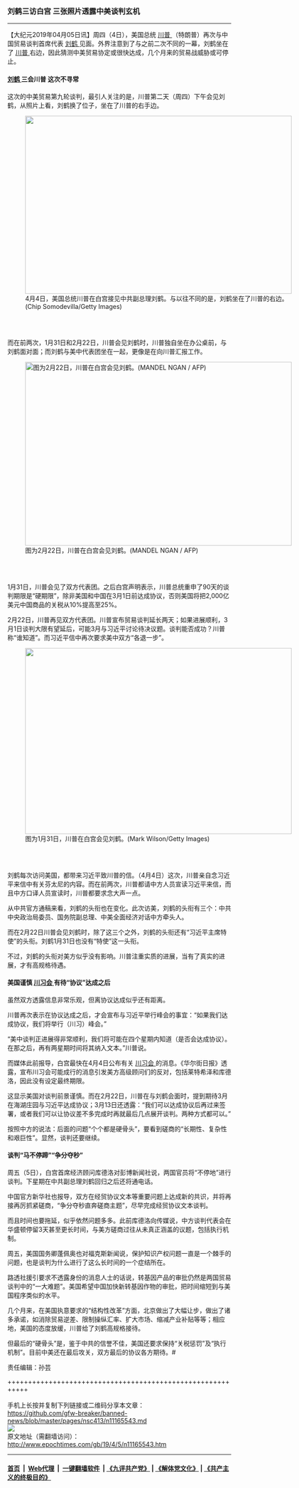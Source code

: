 ### 刘鹤三访白宫 三张照片透露中美谈判玄机
------------------------

<p>
 【大纪元2019年04月05日讯】周四（4日），美国总统
 <a href="http://www.epochtimes.com/gb/tag/%E5%B7%9D%E6%99%AE.html">
  川普
 </a>
 （特朗普）再次与中国贸易谈判首席代表
 <a href="http://www.epochtimes.com/gb/tag/%E5%88%98%E9%B9%A4.html">
  刘鹤
 </a>
 见面。外界注意到了与之前二次不同的一幕，刘鹤坐在了
 <a href="http://www.epochtimes.com/gb/tag/%E5%B7%9D%E6%99%AE.html">
  川普
 </a>
 右边，因此猜测中美贸易协定或很快达成，几个月来的贸易战威胁或可停止。
</p>
<h4>
 <a href="http://www.epochtimes.com/gb/tag/%E5%88%98%E9%B9%A4.html">
  刘鹤
 </a>
 三会川普 这次不寻常
</h4>
<p>
 这次的中美贸易第九轮谈判，最引人关注的是，川普第二天（周四）下午会见刘鹤，从照片上看，刘鹤换了位子，坐在了川普的右手边。
</p>
<figure class="wp-caption alignnone" id="attachment_11166151" style="width: 600px">
 <a href="http://i.epochtimes.com/assets/uploads/2019/04/GettyImages-1140447854-600x400-1.jpg">
  <img alt="" class="size-large wp-image-11166151" height="400" src="http://i.epochtimes.com/assets/uploads/2019/04/GettyImages-1140447854-600x400-1-600x400.jpg" width="600"/>
 </a>
 <br/><figcaption class="wp-caption-text">
  4月4日，美国总统川普在白宫接见中共副总理刘鹤。与以往不同的是，刘鹤坐在了川普的右边。(Chip Somodevilla/Getty Images)
 </figcaption><br/>
</figure><br/>
<p>
 而在前两次，1月31日和2月22日，川普会见刘鹤时，川普独自坐在办公桌前，与刘鹤面对面；而刘鹤与美中代表团坐在一起，更像是在向川普汇报工作。
</p>
<figure class="wp-caption aligncenter" id="attachment_11166239" style="width: 600px">
 <a href="http://i.epochtimes.com/assets/uploads/2019/04/GettyImages-11267633941.jpg">
  <img alt="图为2月22日，川普在白宫会见刘鹤。(MANDEL NGAN / AFP)" class="wp-image-11166239 size-large" height="413" src="http://i.epochtimes.com/assets/uploads/2019/04/GettyImages-11267633941-600x413.jpg" width="600"/>
 </a>
 <br/><figcaption class="wp-caption-text">
  图为2月22日，川普在白宫会见刘鹤。(MANDEL NGAN / AFP)
 </figcaption><br/>
</figure><br/>
<p>
 1月31日，川普会见了双方代表团。之后白宫声明表示，川普总统重申了90天的谈判期限是“硬期限”，除非美国和中国在3月1日前达成协议，否则美国将把2,000亿美元中国商品的关税从10%提高至25%。
</p>
<p>
 2月22日，川普再见双方代表团。川普宣布贸易谈判延长两天；如果进展顺利，3月1日谈判大限有望延后，可能3月与习近平讨论待决议题。谈判能否成功？川普称“谁知道”。而习近平信中再次要求美中双方“各退一步”。
</p>
<figure class="wp-caption aligncenter" id="attachment_11166229" style="width: 600px">
 <a href="http://i.epochtimes.com/assets/uploads/2019/04/GettyImages-1091952408.jpg">
  <img alt="" class="size-large wp-image-11166229" height="418" src="http://i.epochtimes.com/assets/uploads/2019/04/GettyImages-1091952408-600x418.jpg" width="600"/>
 </a>
 <br/><figcaption class="wp-caption-text">
  图为1月31日，川普在白宫会见刘鹤。(Mark Wilson/Getty Images)
 </figcaption><br/>
</figure><br/>
<p>
 刘鹤每次访问美国，都带来习近平致川普的信。（4月4日）这次，川普亲自念习近平来信中有关芬太尼的内容。而在前两次，川普都请中方人员宣读习近平来信，而且中方口译人员宣读时，川普都要求念大声一点。
</p>
<p>
 从中共官方通稿来看，刘鹤的头衔也在变化。此次访美，刘鹤的头衔有三个：中共中央政治局委员、国务院副总理、中美全面经济对话中方牵头人。
</p>
<p>
 而在2月22日川普会见刘鹤时，除了这三个之外，刘鹤的头衔还有“习近平主席特使”的头衔。刘鹤1月31日也没有“特使”这一头衔。
</p>
<p>
 不过，刘鹤的头衔对美方似乎没有影响。川普注重实质的进展，当有了真实的进展，才有高规格待遇。
</p>
<h4>
 美国谨慎
 <a href="http://www.epochtimes.com/gb/tag/%E5%B7%9D%E4%B9%A0%E4%BC%9A.html">
  川习会
 </a>
 有待“协议”达成之后
</h4>
<p>
 虽然双方透露信息非常乐观，但离协议达成似乎还有距离。
</p>
<p>
 川普再次表示在协议达成之后，才会宣布与习近平举行峰会的事宜：“如果我们达成协议，我们将举行（川习）峰会。”
</p>
<p>
 “美中谈判正进展得非常顺利，我们将可能在四个星期内知道（是否会达成协议）。在那之后，再有两星期时间将其纳入文本。”川普说。
</p>
<p>
 而媒体此前报导，白宫最快在4月4日公布有关
 <a href="http://www.epochtimes.com/gb/tag/%E5%B7%9D%E4%B9%A0%E4%BC%9A.html">
  川习会
 </a>
 的消息。《华尔街日报》透露，宣布川习会可能成行的消息引发美方高级顾问们的反对，包括莱特希泽和库德洛，因此没有设定最终期限。
</p>
<p>
 这显示美国对谈判前景谨慎。而在2月22日，川普在与刘鹤会面时，提到期待3月在海湖庄园与习近平达成协议；3月13日还透露：“我们可以达成协议后再过来签署，或者我们可以让协议差不多完成时再就最后几点展开谈判。两种方式都可以。”
</p>
<p>
 按照中方的说法：后面的问题“个个都是硬骨头”，要看到磋商的“长期性、复杂性和艰巨性”。显然，谈判还要继续。
</p>
<h4>
 谈判“马不停蹄”“争分夺秒”
</h4>
<p>
 周五（5日），白宫首席经济顾问库德洛对彭博新闻社说，两国官员将“不停地”进行谈判。下星期在中共副总理刘鹤回归之后还将通电话。
</p>
<p>
 中国官方新华社也报导，双方在经贸协议文本等重要问题上达成新的共识，并将再接再厉抓紧磋商，“争分夺秒直奔磋商主题”，尽早完成经贸协议文本谈判。
</p>
<p>
 而且时间也要拖延，似乎依然问题多多。此前库德洛向传媒说，中方谈判代表会在华盛顿停留3天甚至更长时间，与美方磋商过往从未真正涵盖的议题，包括执行机制。
</p>
<p>
 周五，美国国务卿蓬佩奥也对福克斯新闻说，保护知识产权问题一直是一个棘手的问题，也是谈判为什么进行了这么长时间的一个症结所在。
</p>
<p>
 路透社援引要求不透露身份的消息人士的话说，转基因产品的审批仍然是两国贸易谈判中的“一大难题”。美国希望中国加快新转基因作物的审批，把时间缩短到与美国程序类似的水平。
</p>
<p>
 几个月来，在美国执意要求的“结构性改革”方面，北京做出了大幅让步，做出了诸多承诺，如消除贸易逆差、限制操纵汇率、扩大市场、缩减产业补贴等等；相应地，美国的态度放缓，川普给了刘鹤高规格接待。
</p>
<p>
 但最后的“硬骨头”是，鉴于中共的信誉不佳，美国还要求保持“关税惩罚”及“执行机制”。目前中美还在最后攻关，双方最后的协议各方期待。#
</p>
<p>
 责任编辑：孙芸
</p>

+++++++++++++++++++++++++++++++++++++++++++++++++++++++++++<br/><br/>
手机上长按并复制下列链接或二维码分享本文章：<br/>
https://github.com/gfw-breaker/banned-news/blob/master/pages/nsc413/n11165543.md <br/>
<a href='https://github.com/gfw-breaker/banned-news/blob/master/pages/nsc413/n11165543.md'><img src='https://github.com/gfw-breaker/banned-news/blob/master/pages/nsc413/n11165543.md.png'/></a> <br/>
原文地址（需翻墙访问）：http://www.epochtimes.com/gb/19/4/5/n11165543.htm


------------------------
#### [首页](https://github.com/gfw-breaker/banned-news/blob/master/README.md) &nbsp;|&nbsp; [Web代理](https://github.com/labour-camp/helloworld) &nbsp;|&nbsp; [一键翻墙软件](https://github.com/gfw-breaker/nogfw/blob/master/README.md) &nbsp;| [《九评共产党》](https://github.com/gfw-breaker/9ping.md/blob/master/README.md#九评之一评共产党是什么) | [《解体党文化》](https://github.com/gfw-breaker/jtdwh.md/blob/master/README.md) | [《共产主义的终极目的》](https://github.com/gfw-breaker/gczydzjmd.md/blob/master/README.md)

